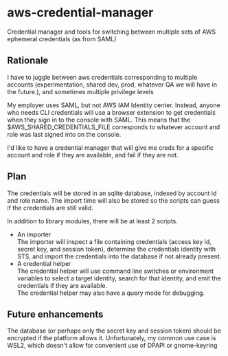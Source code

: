 # aws-credential-manager
Credential manager and tools for switching between multiple sets of AWS ephemeral credentials (as from SAML)

## Rationale
I have to juggle between aws credentials corresponding to multiple accounts (experimentation, shared dev, prod, whatever QA we will have in the future.), and sometimes multiple privilege levels

My employer uses SAML, but not AWS IAM Identity center. Instead, anyone who needs CLI credentials will use a browser extension to get credentials when they sign in to the console with SAML. This means that the $AWS_SHARED_CREDENTIALS_FILE corresponds to whatever account and role was last signed into on the console.

I'd like to have a credential manager that will give me creds for a specific account and role if they are available, and fail if they are not.

## Plan

The credentials will be stored in an sqlite database, indexed by account id and role name. The import time will also be stored so the scripts can guess if the credentials are still valid.

In addition to library modules, there will be at least 2 scripts.

- An importer  
The importer will inspect a file containing credentials (access key id, secret key, and session token), determine the credentials identity with STS, and import the credentials into the database if not already present.
- A credential helper  
The credential helper will use command line switches or environment variables to select a target identity, search for that identity, and emit the credentials if they are available.  
The credential helper may also have a query mode for debugging.


## Future enhancements
The database (or perhaps only the secret key and session token) should be encrypted if the platform allows it.
Unfortunately, my common use case is WSL2, which doesn't allow for convenient use of DPAPI or gnome-keyring